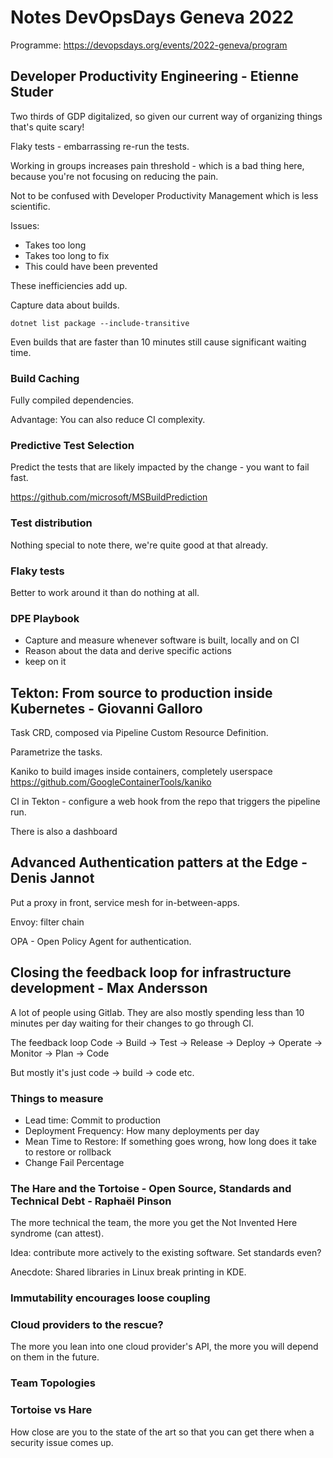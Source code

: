 # Notes DevOpsDays Geneva 2022
Programme: https://devopsdays.org/events/2022-geneva/program

## Developer Productivity Engineering - Etienne Studer

Two thirds of GDP digitalized, so given our current way of organizing things
that's quite scary!

Flaky tests - embarrassing re-run the tests.

Working in groups increases pain threshold - which is a bad thing here, because you're not focusing on reducing the pain.

Not to be confused with Developer Productivity Management which is less
scientific.

Issues:

- Takes too long
- Takes too long to fix
- This could have been prevented

These inefficiencies add up.

Capture data about builds.

	dotnet list package --include-transitive

Even builds that are faster than 10 minutes still cause significant waiting time.

### Build Caching
Fully compiled dependencies.

Advantage: You can also reduce CI complexity.

### Predictive Test Selection
Predict the tests that are likely impacted by the change - you want to fail
fast.

https://github.com/microsoft/MSBuildPrediction

### Test distribution
Nothing special to note there, we're quite good at that already.

### Flaky tests
Better to work around it than do nothing at all.

### DPE Playbook
- Capture and measure whenever software is built, locally and on CI
- Reason about the data and derive specific actions
- keep on it


## Tekton: From source to production inside Kubernetes - Giovanni Galloro
Task CRD, composed via Pipeline Custom Resource Definition.

Parametrize the tasks.

Kaniko to build images inside containers, completely userspace https://github.com/GoogleContainerTools/kaniko

CI in Tekton - configure a web hook from the repo that triggers the pipeline run.

There is also a dashboard

## Advanced Authentication patters at the Edge - Denis Jannot
Put a proxy in front, service mesh for in-between-apps.

Envoy: filter chain

OPA - Open Policy Agent for authentication.

## Closing the feedback loop for infrastructure development - Max Andersson

A lot of people using Gitlab. They are also mostly spending less than 10 minutes
per day waiting for their changes to go through CI.

The feedback loop Code -> Build -> Test -> Release -> Deploy -> Operate -> Monitor -> Plan -> Code

But mostly it's just code -> build -> code etc.

### Things to measure
- Lead time: Commit to production
- Deployment Frequency: How many deployments per day
- Mean Time to Restore: If something goes wrong, how long does it take to restore or rollback
- Change Fail Percentage

### The Hare and the Tortoise - Open Source, Standards and Technical Debt - Raphaël Pinson

The more technical the team, the more you get the Not Invented Here syndrome (can attest).

Idea: contribute more actively to the existing software. Set standards even?

Anecdote: Shared libraries in Linux break printing in KDE.

### Immutability encourages loose coupling

### Cloud providers to the rescue?
The more you lean into one cloud provider's API, the more you will depend on
them in the future.

### Team Topologies

### Tortoise vs Hare
How close are you to the state of the art so that you can get there when a
security issue comes up.






